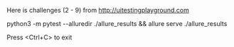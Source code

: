 Here is challenges (2 - 9) from  http://uitestingplayground.com



python3 -m pytest --alluredir ./allure_results && allure serve ./allure_results   

Press <Ctrl+C> to exit